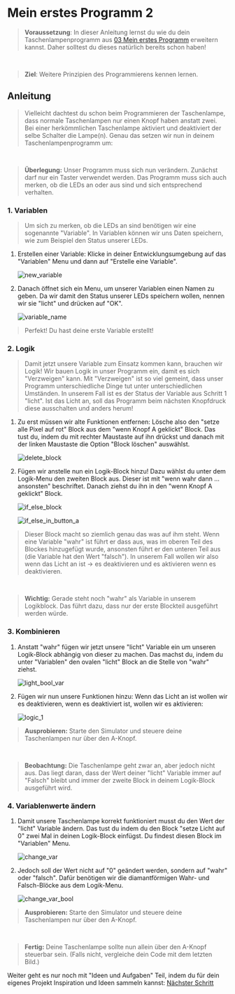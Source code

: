 # Mein erstes Programm 2

> **Voraussetzung**: In dieser Anleitung lernst du wie du dein Taschenlampenprogramm aus [03 Mein erstes Programm](./03%20Mein%20erstes%20Programm.pdf) erweitern kannst. Daher solltest du dieses natürlich bereits schon haben!

</br>

> **Ziel**: Weitere Prinzipien des Programmierens kennen lernen.

## Anleitung

> Vielleicht dachtest du schon beim Programmieren der Taschenlampe, dass normale Taschenlampen nur einen Knopf haben anstatt zwei. Bei einer herkömmlichen Taschenlampe aktiviert und deaktiviert der selbe Schalter die Lampe(n). Genau das setzen wir nun in deinem Taschenlampenprogramm um:

</br>

> **Überlegung:** Unser Programm muss sich nun verändern. Zunächst darf nur ein Taster verwendet werden. Das Programm muss sich auch merken, ob die LEDs an oder aus sind und sich entsprechend verhalten.

### 1. Variablen

> Um sich zu merken, ob die LEDs an sind benötigen wir eine sogenannte "Variable". In Variablen können wir uns Daten speichern, wie zum Beispiel den Status unserer LEDs.

1. Erstellen einer Variable: Klicke in deiner Entwicklungsumgebung auf das "Variablen" Menu und dann auf "Erstelle eine Variable".

    ![new_variable](./images/05%20Mein%20erstes%20Programm%202/neue_variable.png)

2. Danach öffnet sich ein Menu, um unserer Variablen einen Namen zu geben. Da wir damit den Status unserer LEDs speichern wollen, nennen wir sie "licht" und drücken auf "OK".

    ![variable_name](./images/05%20Mein%20erstes%20Programm%202/neue_variable_name.png)

> Perfekt! Du hast deine erste Variable erstellt!

### 2. Logik

> Damit jetzt unsere Variable zum Einsatz kommen kann, brauchen wir Logik! Wir bauen Logik in unser Programm ein, damit es sich "Verzweigen" kann. Mit "Verzweigen" ist so viel gemeint, dass unser Programm unterschiedliche Dinge tut unter unterschiedlichen Umständen. In unserem Fall ist es der Status der Variable aus Schritt 1 "licht". Ist das Licht an, soll das Programm beim nächsten Knopfdruck diese ausschalten und anders herum!

1. Zu erst müssen wir alte Funktionen entfernen: Lösche also den "setze alle Pixel auf rot" Block aus dem "wenn Knopf A geklickt" Block. Das tust du, indem du mit rechter Maustaste auf ihn drückst und danach mit der linken Maustaste die Option "Block löschen" auswählst.

    ![delete_block](./images/05%20Mein%20erstes%20Programm%202/led_on_delete.png)

2. Fügen wir anstelle nun ein Logik-Block hinzu! Dazu wählst du unter dem Logik-Menu den zweiten Block aus. Dieser ist mit "wenn wahr dann ... ansonsten" beschriftet. Danach ziehst du ihn in den "wenn Knopf A geklickt" Block.

    ![if_else_block](./images/05%20Mein%20erstes%20Programm%202/if_else_block.png)

    ![if_else_in_button_a](./images/05%20Mein%20erstes%20Programm%202/if_else_block_button_a.png)

> Dieser Block macht so ziemlich genau das was auf ihm steht. Wenn eine Variable "wahr" ist führt er dass aus, was im oberen Teil des Blockes hinzugefügt wurde, ansonsten führt er den unteren Teil aus (die Variable hat den Wert "falsch").
In unserem Fall wollen wir also wenn das Licht an ist -> es deaktivieren und es aktivieren wenn es deaktivieren.

</br>

> **Wichtig:** Gerade steht noch "wahr" als Variable in unserem Logikblock. Das führt dazu, dass nur der erste Blockteil ausgeführt werden würde.

### 3. Kombinieren

1. Anstatt "wahr" fügen wir jetzt unsere "licht" Variable ein um unseren Logik-Block abhängig von dieser zu machen. Das machst du, indem du unter "Variablen" den ovalen "licht" Block an die Stelle von "wahr" ziehst.

    ![light_bool_var](./images/05%20Mein%20erstes%20Programm%202/licht_var.png)

2. Fügen wir nun unsere Funktionen hinzu: Wenn das Licht an ist wollen wir es deaktivieren, wenn es deaktiviert ist, wollen wir es aktivieren:

    ![logic_1](./images/05%20Mein%20erstes%20Programm%202/logik_without_var_update.png)

> **Ausprobieren:** Starte den Simulator und steuere deine Taschenlampen nur über den A-Knopf.

</br>

> **Beobachtung:** Die Taschenlampe geht zwar an, aber jedoch nicht aus. Das liegt daran, dass der Wert deiner "licht" Variable immer auf "Falsch" bleibt und immer der zweite Block in deinem Logik-Block ausgeführt wird.

### 4. Variablenwerte ändern

1. Damit unsere Taschenlampe korrekt funktioniert musst du den Wert der "licht" Variable ändern. Das tust du indem du den Block "setze Licht auf 0" zwei Mal in deinen Logik-Block einfügst. Du findest diesen Block im "Variablen" Menu.

    ![change_var](./images/05%20Mein%20erstes%20Programm%202/change_var.png)

2. Jedoch soll der Wert nicht auf "0" geändert werden, sondern auf "wahr" oder "falsch". Dafür benötigen wir die diamantförmigen Wahr- und Falsch-Blöcke aus dem Logik-Menu.

    ![change_var_bool](./images/05%20Mein%20erstes%20Programm%202/change_var_bool.png)

> **Ausprobieren:** Starte den Simulator und steuere deine Taschenlampen nur über den A-Knopf.

</br>

> **Fertig:** Deine Taschenlampe sollte nun allein über den A-Knopf steuerbar sein. (Falls nicht, vergleiche dein Code mit dem letzten Bild.)

Weiter geht es nur noch mit "Ideen und Aufgaben" Teil, indem du für dein eigenes Projekt Inspiration und Ideen sammeln kannst: [Nächster Schritt](./06%20Ideen%20und%20Aufgaben.pdf)
